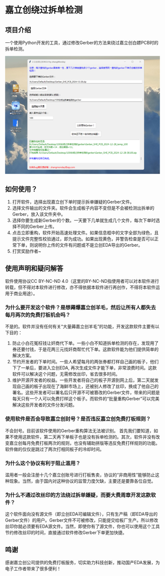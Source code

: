 # 嘉立创绕过拆单检测

## 项目介绍
一个使用Python开发的工具，通过修改Gerber的方法来绕过嘉立创白嫖PCB时的拆单检测。


![软件截图](/picture/软件截图.png)

## 如何使用？
1. 打开软件，选择出现嘉立创下单时提示拆单嫌疑的Gerber文件。
2. 选择文件输出的文件夹。软件会生成板子内容不变但是不会被检测出拆单的Gerber，放入该文件夹中。
3. 选择你要生成新Gerber的个数。一天要下几单就生成几个文件，每次下单时选择不同的Gerber上传。
4. 点击立即重构，软件开始高速处理文件。如果信息框中的文字全部为绿色，且提示文件完整性校验通过，即为成功。如果出现黄色，并警告检查是否可以正常下单，则说明你上传的文件有问题或不是立创EDA导出的Gerber。
5. 打赏奖励作者~

## 使用声明和疑问解答
软件使用协议CC BY-NC-ND 4.0（这里的BY-NC-ND指使用者可以对本软件进行转载，但不得对本软件进行修改，亦不得依据本软件进行再创作，不得将本软件运用于商业用途）。

### 为什么要开发这个软件？是想薅爆嘉立创羊毛，然后让所有人都失去每月两次的免费打板机会吗？
不是的。软件并没有任何有关“大量薅嘉立创羊毛”的功能，开发这款软件主要有以下目的：
1. 防止小白花冤枉钱让奸商代下单。一些小白不知道拆单检测的存在，发现用了券还要付钱，于是花两三元找奸商帮忙代下单。这款软件能为他们提供简单的解决方案。
2. 节约开发者的下单时间。一些人希望每月的两张券都打样自己画的板子，他们下了一单后，要进入立创EDA, 再次生成文件才能下单，非常浪费时间。这款软件可以解决这个问题，无需修改丝印，省去很多时间。
3. 维护开源开发者的权益。一些开发者将自己的板子开源到网上后，第二天就发现自己画的板子出现在了海鲜市场上，还被别人修改了丝印，换成了他自己的署名。这些开发者可以署名后只开源不可被篡改的Gerber文件，带来的问题是每天只有一个人可以免费打样这个板子。而软件的“批量重构Gerber”可以完美解决这些开发者的文件分发问题。

### 使用软件是否会导致嘉立创封号？是否违反嘉立创免费打板规则？
不会封号。目前该软件使用的Gerber重构算法无法被识别。
首先我们要知道，如果不使用这款软件，第二天再下单板子也是没有拆单检测的。其次，软件并没有改变嘉立创每月免费打板两次的规则，也没有辅助拼版等违反免费打样规则的功能。软件做的仅仅是跳过了两次打相同板子的冷却时间。

### 为什么这个协议有利于阻止滥用？
滥用者一般会注册十几个嘉立创账号进行打板售卖，协议的“非商用性”能够防止这种现象。当然，由于国内对这种协议的监管力度欠缺，主要还是要靠各位自觉。

### 为什么不通过改丝印的方法绕过拆单嫌疑，而要大费周章开发这款软件？
这个软件面向没有源文件（即立创EDA可编辑文件），只有生产稿（即EDA导出的Gerber文件）的用户。Gerber文件不可被修改，只能提交给板厂生产。所以修改丝印你就必须要有EDA源文件。当然，即使你有了源文件，你也可以使用这个工具节约修改丝印的时间，直接通过软件修改Gerber下单更加快捷。

## 鸣谢
感谢嘉立创公司提供的免费打板服务，切实助力科技创新，推动国产EDA发展，为电子工作者带来了很多便利！
